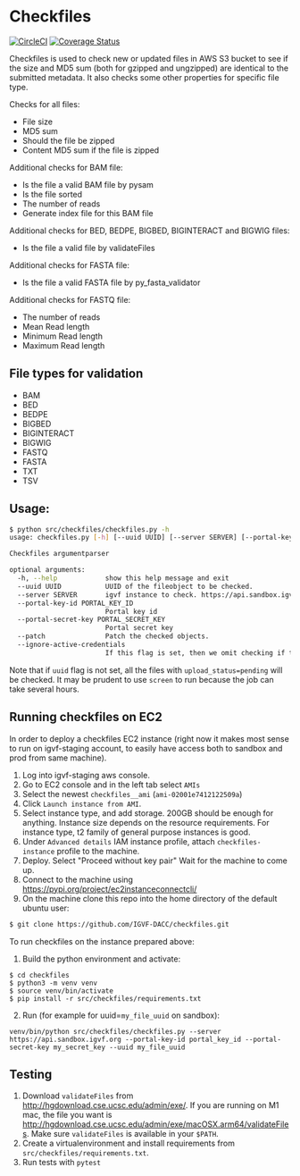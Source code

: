 # Checkfiles

[![CircleCI](https://circleci.com/gh/IGVF-DACC/checkfiles/tree/main.svg?style=svg)](https://circleci.com/gh/IGVF-DACC/checkfiles/tree/main)
[![Coverage Status](https://coveralls.io/repos/github/IGVF-DACC/checkfiles/badge.svg?branch=main&kill_cache=1)](https://coveralls.io/github/IGVF-DACC/checkfiles?branch=main)

Checkfiles is used to check new or updated files in AWS S3 bucket to see if the size and MD5 sum (both for gzipped and ungzipped) are identical to the submitted metadata. It also checks some other properties for specific file type.

Checks for all files:

- File size
- MD5 sum
- Should the file be zipped
- Content MD5 sum if the file is zipped

Additional checks for BAM file:

- Is the file a valid BAM file by pysam
- Is the file sorted
- The number of reads
- Generate index file for this BAM file

Additional checks for BED, BEDPE, BIGBED, BIGINTERACT and BIGWIG files:

- Is the file a valid file by validateFiles

Additional checks for FASTA file:

- Is the file a valid FASTA file by py_fasta_validator

Additional checks for FASTQ file:

- The number of reads
- Mean Read length
- Minimum Read length
- Maximum Read length

## File types for validation

- BAM
- BED
- BEDPE
- BIGBED
- BIGINTERACT
- BIGWIG
- FASTQ
- FASTA
- TXT
- TSV


## Usage:

```bash
$ python src/checkfiles/checkfiles.py -h
usage: checkfiles.py [-h] [--uuid UUID] [--server SERVER] [--portal-key-id PORTAL_KEY_ID] [--portal-secret-key PORTAL_SECRET_KEY] [--patch] [--ignore-active-credentials]

Checkfiles argumentparser

optional arguments:
  -h, --help            show this help message and exit
  --uuid UUID           UUID of the fileobject to be checked.
  --server SERVER       igvf instance to check. https://api.sandbox.igvf.org for example
  --portal-key-id PORTAL_KEY_ID
                        Portal key id
  --portal-secret-key PORTAL_SECRET_KEY
                        Portal secret key
  --patch               Patch the checked objects.
  --ignore-active-credentials
                        If this flag is set, then we omit checking if the file has unexpired upload credentials. There be dragons here, someone might change the underlying file after checking.
```

Note that if `uuid` flag is not set, all the files with `upload_status=pending` will be checked. It may be prudent to use `screen` to run because the job can take several hours.

## Running checkfiles on EC2

In order to deploy a checkfiles EC2 instance (right now it makes most sense to run on igvf-staging account, to easily have access both to sandbox and prod from same machine).
1. Log into igvf-staging aws console.
2. Go to EC2 console and in the left tab select `AMIs`
3. Select the newest `checkfiles__ami` (`ami-02001e7412122509a`)
4. Click `Launch instance from AMI`.
5. Select instance type, and add storage. 200GB should be enough for anything. Instance size depends on the resource requirements. For instance type, t2 family of general purpose instances is good.
6. Under `Advanced details` IAM instance profile, attach `checkfiles-instance` profile to the machine.
7. Deploy. Select "Proceed without key pair" Wait for the machine to come up.
8. Connect to the machine using https://pypi.org/project/ec2instanceconnectcli/
9. On the machine clone this repo into the home directory of the default ubuntu user:
```bash
$ git clone https://github.com/IGVF-DACC/checkfiles.git
```

To run checkfiles on the instance prepared above:
1. Build the python environment and activate:
```
$ cd checkfiles
$ python3 -m venv venv
$ source venv/bin/activate
$ pip install -r src/checkfiles/requirements.txt
```

2. Run (for example for uuid=`my_file_uuid` on sandbox):
```
venv/bin/python src/checkfiles/checkfiles.py --server https://api.sandbox.igvf.org --portal-key-id portal_key_id --portal-secret-key my_secret_key --uuid my_file_uuid
```

## Testing

1. Download `validateFiles` from http://hgdownload.cse.ucsc.edu/admin/exe/. If you are running on M1 mac, the file you want is http://hgdownload.cse.ucsc.edu/admin/exe/macOSX.arm64/validateFiles. Make sure `validateFiles` is available in your `$PATH`.
2. Create a virtualenvironment and install requirements from `src/checkfiles/requirements.txt`.
3. Run tests with `pytest`
